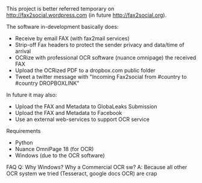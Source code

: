 This project is better referred temporary on http://fax2social.wordpress.com (in future http://fax2social.org).

The software in-development basically does:
 * Receive by email FAX (with fax2mail services)
 * Strip-off Fax headers to protect the sender privacy and data/time of arrival
 * OCRize with professional OCR software (nuance omnipage) the received FAX
 * Upload the OCRized PDF to a dropbox.com public folder
 * Tweet a twitter message with "Incoming Fax2social from #country to #country DROPBOXLINK"

In future it may also:
 * Upload the FAX and Metadata to GlobaLeaks Submission
 * Upload the FAX and Metadata to Facebook
 * Use an external web-services to support OCR service

Requirements
 - Python
 - Nuance OmniPage 18 (for OCR)
 - Windows (due to the OCR software)

FAQ
Q: Why Windows? Why a Commercial OCR sw?
A: Because all other OCR system we tried (Tesseract, google docs OCR) are crap
